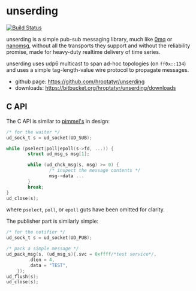 unserding
=========

[![Build Status](https://secure.travis-ci.org/hroptatyr/unserding.png?branch=master)](http://travis-ci.org/hroptatyr/unserding)

unserding is a simple pub-sub messaging library, much like [0mq][1] or
[nanomsg][2], without all the transports they support and without the
reliability promise, made for heavy-duty realtime delivery of time
series.

unserding uses udp6 multicast to span ad-hoc topologies (on `ff0x::134`)
and uses a simple tag-length-value wire protocol to propagate messages.

+ github page: <https://github.com/hroptatyr/unserding>
+ downloads: <https://bitbucket.org/hroptatyr/unserding/downloads>


C API
-----
The C API is similar to [pimmel's][3] in design:

```c
/* for the waiter */
ud_sock_t s = ud_socket(UD_SUB);

while (pselect|poll|epoll(s->fd, ...)) {
        struct ud_msg_s msg[1];

        while (ud_chck_msg(s, msg) >= 0) {
                /* inspect the message contents */
                msg->data ...
        }
        break;
}
ud_close(s);
```

where `pselect`, `poll`, or `epoll` guts have been omitted for clarity.

The publisher part is similarly simple:

```c
/* for the notifier */
ud_sock_t s = ud_socket(UD_PUB);

/* pack a simple message */
ud_pack_msg(s, (ud_msg_s){.svc = 0xffff/*test service*/,
		.dlen = 4,
		.data = "TEST",
	});
ud_flush(s);
ud_close(s);
```


  [1]: https://github.com/zeromq/libzmq
  [2]: https://github.com/250bpm/nanomsg
  [3]: https://github.com/hroptatyr/pimmel
